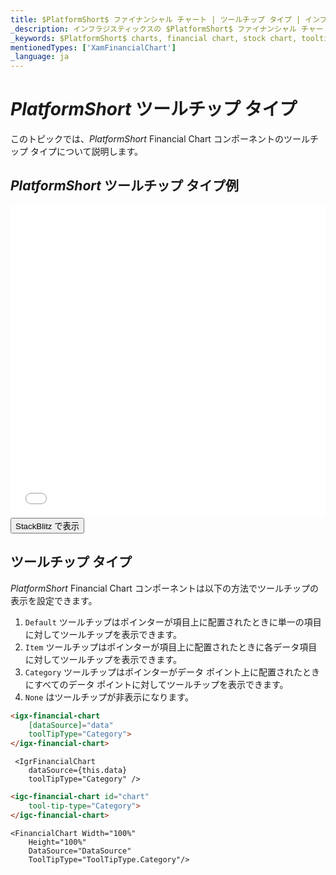```yaml
---
title: $PlatformShort$ ファイナンシャル チャート | ツールチップ タイプ | インフラジスティックス
_description: インフラジスティックスの $PlatformShort$ ファイナンシャル チャートのツールチップを使用して重要なデータを表示します。$ProductName$ グラフ チュートリアルを是非お試しください!
_keywords: $PlatformShort$ charts, financial chart, stock chart, tooltips, $ProductName$, Infragistics, $PlatformShort$ チャート, ファイナンシャル チャート, 株価チャート, ツールチップ, インフラジスティックス
mentionedTypes: ['XamFinancialChart']
_language: ja
---
```

# $PlatformShort$ ツールチップ タイプ

このトピックでは、$PlatformShort$ Financial Chart コンポーネントのツールチップ タイプについて説明します。

## $PlatformShort$ ツールチップ タイプ例
<div class="sample-container loading" style="height: 500px">
    <iframe id="financial-chart-tooltip-types-iframe" src='{environment:dvDemosBaseUrl}/charts/financial-chart-tooltip-types' width="100%" height="100%" seamless frameBorder="0" onload="onXPlatSampleIframeContentLoaded(this);"></iframe>
</div>
<div>
    <button data-localize="stackblitz" class="stackblitz-btn"   data-iframe-id="financial-chart-tooltip-types-iframe" data-demos-base-url="{environment:dvDemosBaseUrl}">StackBlitz で表示
    </button>
<sample-button src="charts/financial-chart/tooltip-types"></sample-button>

</div>
<div class="divider--half"></div>

## ツールチップ タイプ

$PlatformShort$ Financial Chart コンポーネントは以下の方法でツールチップの表示を設定できます。

1. `Default` ツールチップはポインターが項目上に配置されたときに単一の項目に対してツールチップを表示できます。
1. `Item` ツールチップはポインターが項目上に配置されたときに各データ項目に対してツールチップを表示できます。
1. `Category` ツールチップはポインターがデータ ポイント上に配置されたときにすべてのデータ ポイントに対してツールチップを表示できます。
1. `None` はツールチップが非表示になります。

```html
<igx-financial-chart
    [dataSource]="data"
    toolTipType="Category">
</igx-financial-chart>
```

```tsx
 <IgrFinancialChart
    dataSource={this.data}
    toolTipType="Category" />
```

```html
<igc-financial-chart id="chart"
    tool-tip-type="Category">
</igc-financial-chart>
```

```razor
<FinancialChart Width="100%"
    Height="100%"                
    DataSource="DataSource"
    ToolTipType="ToolTipType.Category"/>
```